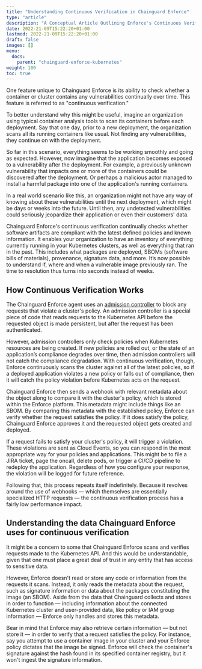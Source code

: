 ```yaml
---
title: "Understanding Continuous Verification in Chainguard Enforce"
type: "article"
description: "A Conceptual Article Outlining Enforce's Continuous Verification Feature"
date: 2022-21-09T15:22:20+01:00
lastmod: 2022-21-09T15:22:20+01:00
draft: false
images: []
menu:
  docs:
    parent: "chainguard-enforce-kubernetes"
weight: 100
toc: true
---
```


One feature unique to Chainguard Enforce is its ability to check whether a container or cluster contains any vulnerabilities continually over time. This feature is referred to as "continuous verification."

To better understand why this might be useful, imagine an organization using typical container analysis tools to scan its containers before each deployment. Say that one day, prior to a new deployment, the organization scans all its running containers like usual. Not finding any vulnerabilities, they continue on with the deployment.

So far in this scenario, everything seems to be working smoothly and going as expected. However, now imagine that the application becomes exposed to a vulnerability after the deployment. For example, a previously unknown vulnerability that impacts one or more of the containers could be discovered after the deployment. Or perhaps a malicious actor managed to install a harmful package into one of the application's running containers. 

In a real world scenario like this, an organization might not have any way of knowing about these vulnerabilities until the next deployment, which might be days or weeks into the future. Until then, any undetected vulnerabilities could seriously jeopardize their application or even their customers' data.

Chainguard Enforce's continuous verification continually checks whether software artifacts are compliant with the latest defined policies and known information. It enables your organization to have an inventory of everything currently running in your Kubernetes clusters, as well as everything that ran in the past. This includes what packages are deployed, SBOMs (software bills of materials), provenance, signature data, and more. It’s now possible to understand if, where and when a vulnerable image previously ran. The time to resolution thus turns into seconds instead of weeks.


## How Continuous Verification Works

The Chainguard Enforce agent uses an [admission controller](https://kubernetes.io/docs/reference/access-authn-authz/admission-controllers/) to block any requests that violate a cluster's policy. An admission controller is a special piece of code that reads requests to the Kubernetes API before the requested object is made persistent, but after the request has been authenticated.

However, admission controllers only check policies when Kubernetes resources are being created. If new policies are rolled out, or the state of an application’s compliance degrades over time, then admission controllers will not catch the compliance degradation. With continuous verification, though, Enforce continuously scans the cluster against all of the latest policies, so if a deployed application violates a new policy or falls out of compliance, then it will catch the policy violation before Kubernetes acts on the request. 

Chainguard Enforce then sends a webhook with relevant metadata about the object along to compare it with the cluster's policy, which is stored within the Enforce platform. This metadata might include things like an SBOM. By comparing this metadata with the established policy, Enforce can verify whether the request satisfies the policy. If it does satisfy the policy, Chainguard Enforce approves it and the requested object gets created and deployed.

If a request fails to satisfy your cluster's policy, it will trigger a violation. These violations are sent as Cloud Events, so you can respond in the most appropriate way for your policies and applications. This might be to file a JIRA ticket, page the oncall, delete pods, or trigger a CI/CD pipeline to redeploy the application. Regardless of how you configure your response, the violation will be logged for future reference.

Following that, this process repeats itself indefinitely. Because it revolves around the use of webhooks — which themselves are essentially specialized HTTP requests — the continuous verification process has a fairly low performance impact. 


## Understanding the data Chainguard Enforce uses for continuous verification

It might be a concern to some that Chainguard Enforce scans and verifies requests made to the Kubernetes API. And this would be understandable, given that one must place a great deal of trust in any entity that has access to sensitive data. 

However, Enforce doesn't read or store any code or information from the requests it scans. Instead, it only reads the metadata about the request, such as signature information or data about the packages constituting the image (an SBOM). Aside from the data that Chainguard collects and stores in order to function — including information about the connected Kubernetes cluster and user-provided data, like policy or IAM group information — Enforce only handles and stores this metadata.

Bear in mind that Enforce may also retrieve certain information — but not store it — in order to verify that a request satisfies the policy. For instance, say you attempt to use a container image in your cluster and your Enforce policy dictates that the image be signed. Enforce will check the container's signature against the hash found in its specified container registry, but it won't ingest the signature information.

